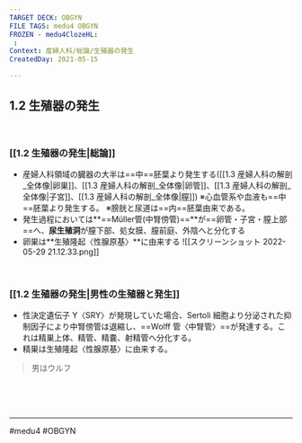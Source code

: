 ```yaml
---
TARGET DECK: OBGYN
FILE TAGS: medu4 OBGYN
FROZEN - medu4ClozeHL:
 : 
Context: 産婦人科/総論/生殖器の発生
CreatedDay: 2021-05-15

---
```


## 1.2 生殖器の発生

<br>


### [[1.2 生殖器の発生|総論]]
* 産婦人科領域の臓器の大半は==中==胚葉より発生する([[1.3 産婦人科の解剖_全体像|卵巣]]、[[1.3 産婦人科の解剖_全体像|卵管]]、[[1.3 産婦人科の解剖_全体像|子宮]]、[[1.3 産婦人科の解剖_全体像|膣]])
※心血管系や血液も==中==胚葉より発生する。
※膀胱と尿道は==内==胚葉由来である。
* 発生過程においては**==Müller管(中腎傍管)==**が==卵管・子宮・膣上部==へ、**尿生殖洞**が膣下部、処女膜、膣前庭、外陰へと分化する
* 卵巣は**生殖隆起〈性腺原基〉**に由来する
![[スクリーンショット 2022-05-29 21.12.33.png]]
<!--ID: 1621388551657-->








<br>

### [[1.2 生殖器の発生|男性の生殖器と発生]]
* 性決定遺伝子 Y〈SRY〉が発現していた場合、Sertoli 細胞より分泌された抑制因子により中腎傍管は退縮し、==Wolff 管〈中腎管〉==が発達する。これは精巣上体、精管、精嚢、射精管へ分化する。
* 精巣は生殖隆起〈性腺原基〉に由来する。
<!--ID: 1621388551671-->

>男はウルフ



<br><br><br>

---
#medu4 #OBGYN 
